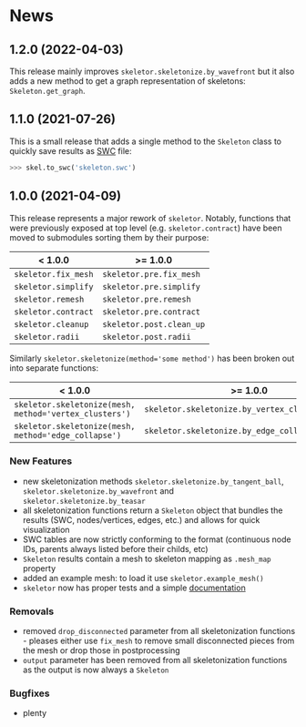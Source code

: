 # News

## 1.2.0 (2022-04-03)

This release mainly improves `skeletor.skeletonize.by_wavefront` but it also
adds a new method to get a graph representation of skeletons:
`Skeleton.get_graph`.

## 1.1.0 (2021-07-26)

This is a small release that adds a single method to the `Skeleton` class to
quickly save results as
[SWC](http://www.neuronland.org/NLMorphologyConverter/MorphologyFormats/SWC/Spec.html)
file:

```Python
>>> skel.to_swc('skeleton.swc')
```

## 1.0.0 (2021-04-09)

This release represents a major rework of `skeletor`. Notably, functions that
were previously exposed at top level (e.g. `skeletor.contract`) have been
moved to submodules sorting them by their purpose:

| < 1.0.0                     | >= 1.0.0                  |
| --------------------------- | ------------------------- |
| `skeletor.fix_mesh`         | `skeletor.pre.fix_mesh`   |
| `skeletor.simplify`         | `skeletor.pre.simplify`   |
| `skeletor.remesh`           | `skeletor.pre.remesh`     |
| `skeletor.contract`         | `skeletor.pre.contract`   |
| `skeletor.cleanup`          | `skeletor.post.clean_up`  |
| `skeletor.radii`            | `skeletor.post.radii`     |

Similarly `skeletor.skeletonize(method='some method')` has been broken out into
separate functions:

| < 1.0.0                                                | >= 1.0.0                                             |
| ------------------------------------------------------ | ---------------------------------------------------- |
| `skeletor.skeletonize(mesh, method='vertex_clusters')` | `skeletor.skeletonize.by_vertex_clusters(mesh)`      |
| `skeletor.skeletonize(mesh, method='edge_collapse')`   | `skeletor.skeletonize.by_edge_collapse(mesh)`        |


### New Features
- new skeletonization methods `skeletor.skeletonize.by_tangent_ball`,
  `skeletor.skeletonize.by_wavefront` and `skeletor.skeletonize.by_teasar`
- all skeletonization functions return a `Skeleton` object that bundles the
  results (SWC, nodes/vertices, edges, etc.) and allows for quick visualization
- SWC tables are now strictly conforming to the format (continuous node IDs,
  parents always listed before their childs, etc)
- `Skeleton` results contain a mesh to skeleton mapping as `.mesh_map` property
- added an example mesh: to load it use `skeletor.example_mesh()`
- `skeletor` now has proper tests and a simple [documentation](https://navis-org.github.io/skeletor/)

### Removals
- removed `drop_disconnected` parameter from all skeletonization functions -
  pleases either use `fix_mesh` to remove small disconnected pieces from the
  mesh or drop those in postprocessing
- `output` parameter has been removed from all skeletonization functions as the
  output is now always a `Skeleton`


### Bugfixes
- plenty
